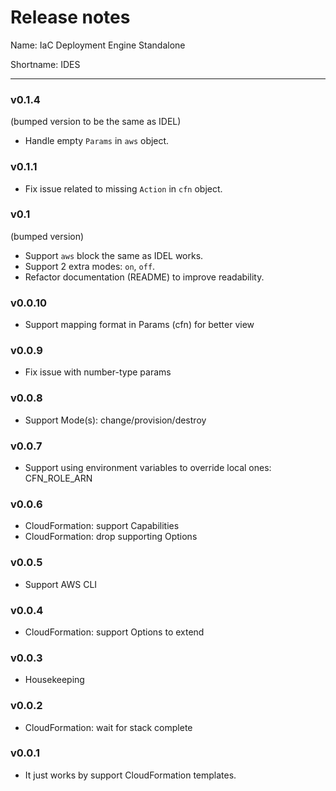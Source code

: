# Release notes
Name: IaC Deployment Engine Standalone

Shortname: IDES

---
### v0.1.4
(bumped version to be the same as IDEL)
- Handle empty `Params` in `aws` object.

### v0.1.1
- Fix issue related to missing `Action` in `cfn` object.

### v0.1
(bumped version)
- Support `aws` block the same as IDEL works.
- Support 2 extra modes: `on`, `off`.
- Refactor documentation (README) to improve readability.

### v0.0.10
- Support mapping format in Params (cfn) for better view

### v0.0.9
- Fix issue with number-type params

### v0.0.8
- Support Mode(s): change/provision/destroy

### v0.0.7
- Support using environment variables to override local ones: CFN_ROLE_ARN

### v0.0.6
- CloudFormation: support Capabilities
- CloudFormation: drop supporting Options

### v0.0.5
- Support AWS CLI

### v0.0.4
- CloudFormation: support Options to extend

### v0.0.3
- Housekeeping

### v0.0.2
- CloudFormation: wait for stack complete

### v0.0.1
- It just works by support CloudFormation templates.
